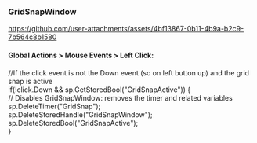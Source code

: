 ### GridSnapWindow


https://github.com/user-attachments/assets/4bf13867-0b11-4b9a-b2c9-7b564c8b1580


#### Global Actions > Mouse Events > Left Click:

//If the click event is not the Down event (so on left button up) and the grid snap is active  
if(!click.Down && sp.GetStoredBool("GridSnapActive")) {  
// Disables GridSnapWindow: removes the timer and related variables  
    sp.DeleteTimer("GridSnap");  
    sp.DeleteStoredHandle("GridSnapWindow");  
    sp.DeleteStoredBool("GridSnapActive");  
}  
